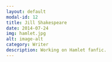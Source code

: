 ```yaml
---
layout: default
modal-id: 12
title: Jill Shakespeare
date: 2014-07-24
img: hamlet.jpg
alt: image-alt
category: Writer
description: Working on Hamlet fanfic.
---
```



